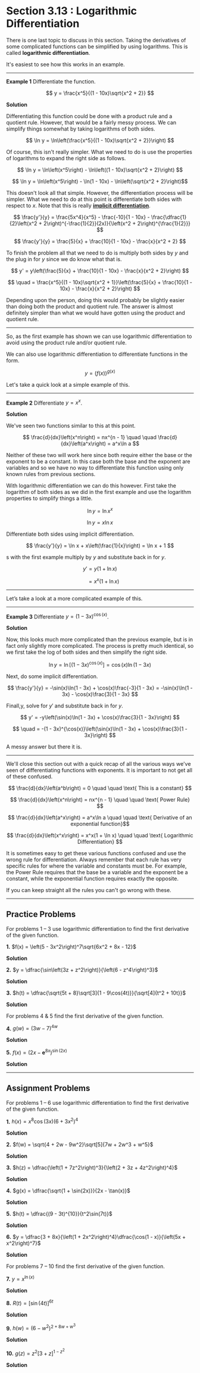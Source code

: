 # Section 3.13 : Logarithmic Differentiation

There is one last topic to discuss in this section. Taking the derivatives of
some complicated functions can be simplified by using logarithms. This is called
**logarithmic differentiation**.

It's easiest to see how this works in an example.

---

**Example 1** Differentiate the function.

$$ y = \frac{x^5}{(1 - 10x)\sqrt{x^2 + 2}} $$

**Solution**

Differentiating this function could be done with a product rule and a quotient
rule. However, that would be a fairly messy process. We can simplify things
somewhat by taking logarithms of both sides.

$$ \ln y = \ln\left(\frac{x^5}{(1 - 10x)\sqrt{x^2 + 2}}\right) $$

Of course, this isn't really simpler. What we need to do is use the properties
of logarithms to expand the right side as follows.

$$ \ln y = \ln\left(x^5\right) - \ln\left((1 - 10x)\sqrt{x^2 + 2}\right) $$

$$ \ln y = \ln\left(x^5\right) - \ln(1 - 10x) - \ln\left(\sqrt{x^2 + 2}\right)$$

This doesn't look all that simple. However, the differentiation process will be
simpler. What we need to do at this point is differentiate both sides with
respect to $x$. Note that this is really
[**implicit differentiation**](https://tutorial.math.lamar.edu/Classes/CalcI/ImplicitDiff.aspx).

$$ \frac{y'}{y} = \frac{5x^4}{x^5} - \frac{-10}{1 - 10x} - \frac{\dfrac{1}{2}\left(x^2 + 2\right)^{-\frac{1}{2}}(2x)}{\left(x^2 + 2\right)^{\frac{1}{2}}} $$

$$ \frac{y'}{y} = \frac{5}{x} + \frac{10}{1 - 10x} - \frac{x}{x^2 + 2} $$

To finish the problem all that we need to do is multiply both sides by $y$ and
the plug in for $y$ since we do know what that is.

$$ y' = y\left(\frac{5}{x} + \frac{10}{1 - 10x} - \frac{x}{x^2 + 2}\right) $$

$$ \quad = \frac{x^5}{(1 - 10x)\sqrt{x^2 + 1}}\left(\frac{5}{x} + \frac{10}{1 - 10x} - \frac{x}{x^2 + 2}\right) $$

Depending upon the person, doing this would probably be slightly easier than
doing both the product and quotient rule. The answer is almost definitely
simpler than what we would have gotten using the product and quotient rule.

---

So, as the first example has shown we can use logarithmic differentiation to
avoid using the product rule and/or quotient rule.

We can also use logarithmic differentiation to differentiate functions in the
form.

$$ y = \left(f(x)\right)^{g(x)} $$

Let's take a quick look at a simple example of this.

---

**Example 2** Differentiate $y = x^x$.

**Solution**

We've seen two functions similar to this at this point.

$$ \frac{d}{dx}\left(x^n\right) = nx^{n - 1} \quad \quad \frac{d}{dx}\left(a^x\right) = a^x\ln a $$

Neither of these two will work here since both require either the base or the
exponent to be a constant. In this case both the base and the exponent are
variables and so we have no way to differentiate this function using only known
rules from previous sections.

With logarithmic differentiation we can do this however. First take the
logarithm of both sides as we did in the first example and use the logarithm
properties to simplify things a little.

$$ \ln y = \ln x^x $$

$$ \ln y = x\ln x $$

Differentiate both sides using implicit differentiation.

$$ \frac{y'}{y} = \ln x + x\left(\frac{1}{x}\right) = \ln x + 1 $$

s with the first example multiply by $y$ and substitute back in for $y$.

$$ y' = y(1 + \ln x) $$

$$ \quad = x^x(1 + \ln x) $$

---

Let’s take a look at a more complicated example of this.

---

**Example 3** Differentiate $y = (1 - 3x)^{\cos(x)}$.

**Solution**

Now, this looks much more complicated than the previous example, but is in fact
only slightly more complicated. The process is pretty much identical, so we
first take the log of both sides and then simplify the right side.

$$ \ln y = \ln\left[(1 - 3x)^{\cos(x)}\right] = \cos(x)\ln(1 - 3x) $$

Next, do some implicit differentiation.

$$ \frac{y'}{y} = -\sin(x)\ln(1 - 3x) + \cos(x)\frac{-3}{1 - 3x} = -\sin(x)\ln(1 - 3x) - \cos(x)\frac{3}{1 - 3x} $$

Finall,y, solve for $y'$ and substitute back in for $y$.

$$ y' = -y\left(\sin(x)\ln(1 - 3x) + \cos(x)\frac{3}{1 - 3x}\right) $$

$$ \quad = -(1 - 3x)^{\cos(x)}\left(\sin(x)\ln(1 - 3x) + \cos(x)\frac{3}{1 - 3x}\right) $$

A messy answer but there it is.

---

We'll close this section out with a quick recap of all the various ways we've
seen of differentiating functions with exponents. It is important to not get all
of these confused.

$$ \frac{d}{dx}\left(a^b\right) = 0 \quad \quad \text{ This is a constant} $$

$$ \frac{d}{dx}\left(x^n\right) = nx^{n - 1} \quad \quad \text{ Power Rule} $$

$$ \frac{d}{dx}\left(a^x\right) = a^x\ln a \quad \quad \text{ Derivative of an exponential function}$$

$$ \frac{d}{dx}\left(x^x\right) = x^x(1 + \ln x) \quad \quad \text{ Logarithmic Differentiation} $$

It is sometimes easy to get these various functions confused and use the wrong
rule for differentiation. Always remember that each rule has very specific rules
for where the variable and constants must be. For example, the Power Rule
requires that the base be a variable and the exponent be a constant, while the
exponential function requires exactly the opposite.

If you can keep straight all the rules you can't go wrong with these.

---

## Practice Problems

For problems 1 – 3 use logarithmic differentiation to find the first derivative
of the given function.

**1.** $f(x) = \left(5 - 3x^2\right)^7\sqrt{6x^2 + 8x - 12}$

**Solution**

**2.** $y = \dfrac{\sin\left(3z + z^2\right)}{\left(6 - z^4\right)^3}$

**Solution**

**3.**
$h(t) = \dfrac{\sqrt{5t + 8}\sqrt[3]{1 - 9\cos(4t)}}{\sqrt[4]{t^2 + 10t}}$

**Solution**

For problems 4 & 5 find the first derivative of the given function.

**4.** $g(w) = (3w - 7)^{4w}$

**Solution**

**5.** $f(x) = \left(2x - \mathbf{e}^{8x}\right)^{\sin(2x)}$

**Solution**

---

## Assignment Problems

For problems 1 – 6 use logarithmic differentiation to find the first derivative
of the given function.

**1.** $h(x) = x^8\cos(3x)\left(6 + 3x^2\right)^4$

**Solution**

**2.** $f(w) = \sqrt{4 + 2w - 9w^2}\sqrt[5]{7w + 2w^3 + w^5}$

**Solution**

**3.** $h(z) = \dfrac{\left(1 + 7z^2\right)^3}{\left(2 + 3z + 4z^2\right)^4}$

**Solution**

**4.** $g(x) = \dfrac{\sqrt{1 + \sin(2x)}}{2x - \tan(x)}$

**Solution**

**5.** $h(t) = \dfrac{(9 - 3t)^{10}}{t^2\sin(7t)}$

**Solution**

**6.**
$y = \dfrac{3 + 8x}{\left(1 + 2x^2\right)^4}\dfrac{\cos(1 - x)}{\left(5x + x^2\right)^7}$

**Solution**

For problems 7 – 10 find the first derivative of the given function.

**7.** $y = x^{\ln(x)}$

**Solution**

**8.** $R(t) = \left[\sin(4t)\right]^{6t}$

**Solution**

**9.** $h(w) = \left(6 - w^2\right)^{2 + 8w + w^3}$

**Solution**

**10.** $g(z) = z^2[3 + z]^{1 - z^2}$

**Solution**
